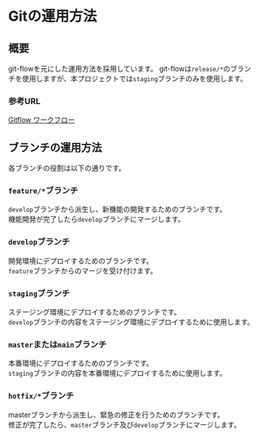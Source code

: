 Gitの運用方法
=========================

概要
-------------------------

git-flowを元にした運用方法を採用しています。
git-flowは`release/*`のブランチを使用しますが、本プロジェクトでは`staging`ブランチのみを使用します。

### 参考URL

[Gitflow ワークフロー](https://www.atlassian.com/ja/git/tutorials/comparing-workflows/gitflow-workflow)

ブランチの運用方法
-------------------------

各ブランチの役割は以下の通りです。

### `feature/*`ブランチ

`develop`ブランチから派生し、新機能の開発するためのブランチです。  
機能開発が完了したら`develop`ブランチにマージします。

### `develop`ブランチ

開発環境にデプロイするためのブランチです。  
`feature`ブランチからのマージを受け付けます。

### `staging`ブランチ

ステージング環境にデプロイするためのブランチです。  
`develop`ブランチの内容をステージング環境にデプロイするために使用します。

### `master`または`main`ブランチ

本番環境にデプロイするためのブランチです。  
`staging`ブランチの内容を本番環境にデプロイするために使用します。

### `hotfix/*`ブランチ

masterブランチから派生し、緊急の修正を行うためのブランチです。  
修正が完了したら、`master`ブランチ及び`develop`ブランチにマージします。
